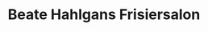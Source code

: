 ---
title: "Beate Hahlgans Frisiersalon"
url: /wetzlar/beate-hahlgans-frisiersalon/
shop: Friseur
---
